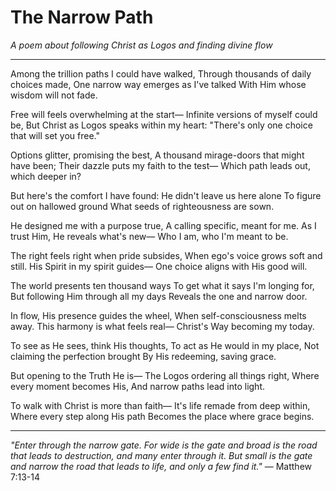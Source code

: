 # The Narrow Path

*A poem about following Christ as Logos and finding divine flow*

---

Among the trillion paths I could have walked,
Through thousands of daily choices made,
One narrow way emerges as I've talked
With Him whose wisdom will not fade.

Free will feels overwhelming at the start—
Infinite versions of myself could be,
But Christ as Logos speaks within my heart:
"There's only one choice that will set you free."

Options glitter, promising the best,
A thousand mirage-doors that might have been;
Their dazzle puts my faith to the test—
Which path leads out, which deeper in?

But here's the comfort I have found:
He didn't leave us here alone
To figure out on hallowed ground
What seeds of righteousness are sown.

He designed me with a purpose true,
A calling specific, meant for me.
As I trust Him, He reveals what's new—
Who I am, who I'm meant to be.

The right feels right when pride subsides,
When ego's voice grows soft and still.
His Spirit in my spirit guides—
One choice aligns with His good will.

The world presents ten thousand ways
To get what it says I'm longing for,
But following Him through all my days
Reveals the one and narrow door.

In flow, His presence guides the wheel,
When self-consciousness melts away.
This harmony is what feels real—
Christ's Way becoming my today.

To see as He sees, think His thoughts,
To act as He would in my place,
Not claiming the perfection brought
By His redeeming, saving grace.

But opening to the Truth He is—
The Logos ordering all things right,
Where every moment becomes His,
And narrow paths lead into light.

To walk with Christ is more than faith—
It's life remade from deep within,
Where every step along His path
Becomes the place where grace begins.

---

*"Enter through the narrow gate. For wide is the gate and broad is the road that leads to destruction, and many enter through it. But small is the gate and narrow the road that leads to life, and only a few find it."* — Matthew 7:13-14
